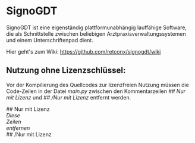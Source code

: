 # SignoGDT
SignoGDT ist eine eigenständig plattformunabhängig lauffähige Software, die als Schnittstelle zwischen beliebigen Arztpraxisverwaltungssystemen und einem Unterschriftenpad dient.

Hier geht's zum Wiki: https://github.com/retconx/signogdt/wiki

## Nutzung ohne Lizenzschlüssel:
Vor der Kompilierung des Quellcodes zur lizenzfreien Nutzung müssen die Code-Zeilen in der Datei _main.py_ zwischen den Kommentarzeilen _## Nur mit Lizenz_ und _## /Nur mit Lizenz_ entfernt werden.

\#\# Nur mit Lizenz
<br />_Diese
<br />Zeilen
<br />entfernen_
<br />\#\# /Nur mit Lizenz
